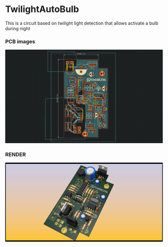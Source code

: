 # TwilightAutoBulb

This is a circuit based on twilight light detection that allows activate a bulb during night

### PCB images
!["PCBdraw"](img/PCB.png)
### RENDER
!["PCBdraw"](img/RENDER1.png)

